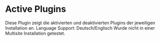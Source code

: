 # Active Plugins

Diese Plugin zeigt die aktivierten und deaktivierten Plugins der jeweiligen Installation an.
Language Support: Deutsch/Englisch
Wurde nicht in einer Multisite Installation getestet.
